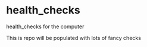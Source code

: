 # health_checks
health_checks for the computer

This is repo will be populated with lots of fancy checks
